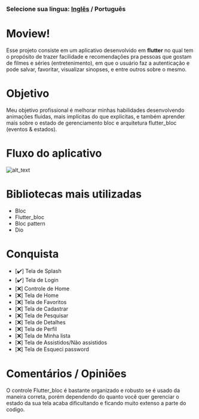 ### Selecione sua lingua: [Inglês](https://github.com/DevLucasYuji/Moview) / Português

# Moview!

Esse projeto consiste em um aplicativo desenvolvido em **flutter** no qual tem o propósito de trazer facilidade e recomendações pra pessoas que gostam de filmes e séries (entretenimento), em que o usuário faz a autenticação e pode salvar, favoritar, visualizar sinopses, e entre outros sobre o mesmo.

# Objetivo
	
Meu objetivo profissional é melhorar minhas habilidades desenvolvendo animações fluidas, mais implícitas do que explicitas, e também aprender mais sobre o estado de gerenciamento bloc e arquitetura flutter_bloc (eventos & estados). 

# Fluxo do aplicativo

![alt_text](https://i.imgur.com/cXiiYRF.png)

# Bibliotecas mais utilizadas
- Bloc
- Flutter_bloc
- Bloc pattern
- Dio

# Conquista

- [:heavy_check_mark:] Tela de Splash
- [:heavy_check_mark:] Tela de Login
- [:x:] Controle de Home
- [:x:] Tela de Home
- [:x:] Tela de Favoritos
- [:x:] Tela de Cadastrar
- [:x:] Tela de Pesquisar
- [:x:] Tela de Detalhes
- [:x:] Tela de Perfil
- [:x:] Tela de Minha lista
- [:x:] Tela de Assistidos/Não assistidos
- [:x:] Tela de Esqueci password

# Comentários / Opiniões

O controle Flutter_bloc é bastante organizado e robusto se é usado da maneira correta, porém dependendo do quanto você quer gerenciar o estado da sua tela acaba dificultando e ficando muito extenso a parte do codigo.